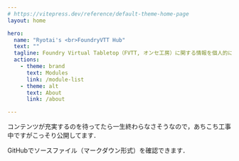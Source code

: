 ```yaml
---
# https://vitepress.dev/reference/default-theme-home-page
layout: home

hero:
  name: "Ryotai's <br>FoundryVTT Hub"
  text: ""
  tagline: Foundry Virtual Tabletop（FVTT, オンセ工房）に関する情報を個人的に書き残しておくためのサイト
  actions:
    - theme: brand
      text: Modules
      link: /module-list
    - theme: alt
      text: About
      link: /about

---
```

コンテンツが充実するのを待ってたら一生終わらなさそうなので，あちこち工事中ですがこっそり公開してます．

GitHubでソースファイル（マークダウン形式）を確認できます．
